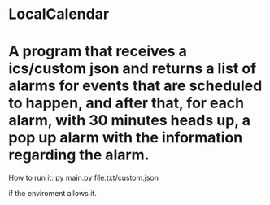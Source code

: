 # LocalCalendar
# A program that receives a ics/custom json and returns a list of alarms for events that are scheduled to happen, and after that, for each alarm, with 30 minutes heads up, a pop up alarm with the information regarding the alarm. 

How to run it:
py main.py file.txt/custom.json

if the enviroment allows it.

